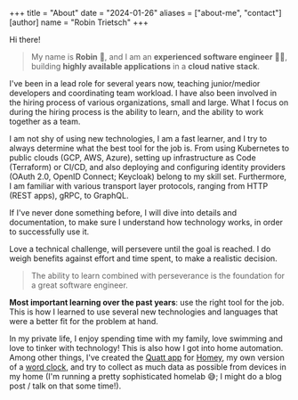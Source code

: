 +++
title = "About"
date = "2024-01-26"
aliases = ["about-me", "contact"]
[author]
name = "Robin Trietsch"
+++

Hi there!

> My name is **Robin** 👋, and I am an **experienced software engineer** 👨‍💻, building **highly available applications**
> in a **cloud native stack**.

I've been in a lead role for several years now, teaching junior/medior developers and coordinating team workload. I have
also been involved in the hiring process of various organizations, small and large. What I focus on during the hiring
process is the ability to learn, and the ability to work together as a team.

I am not shy of using new technologies, I am a fast learner, and I try to always determine what the best tool for the
job is. From using Kubernetes to public clouds (GCP, AWS, Azure), setting up infrastructure as Code (Terraform) or
CI/CD, and also deploying and configuring identity providers (OAuth 2.0, OpenID Connect; Keycloak) belong to my skill
set.
Furthermore, I am familiar with various transport layer protocols, ranging from HTTP (REST apps), gRPC, to GraphQL.

If I've never done something before, I will dive into details and documentation, to make sure I understand how
technology works, in order to successfully use it.

Love a technical challenge, will persevere until the goal is reached. I do weigh benefits against effort and time spent,
to make a realistic decision.

> The ability to learn combined with perseverance is the foundation for a great software engineer.

**Most important learning over the past years**: use the right tool for the job. This is how I learned to use several
new technologies and languages that were a better fit for the problem at hand.

In my private life, I enjoy spending time with my family, love swimming and love to tinker with technology! This is also
how I got into home automation. Among other things, I've created the [Quatt app](https://github.com/trietsch/io.quatt)
for [Homey](https://homey.app/nl-nl/app/io.quatt/Quatt/), my own version of a [word clock](/wordclock), and try to
collect
as much data as possible from devices in my home (I'm running a pretty sophisticated homelab 😅; I might do a blog post /
talk on that some time!).

